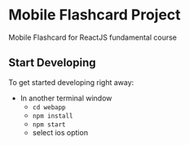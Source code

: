 # Mobile Flashcard Project

Mobile Flashcard for ReactJS fundamental course

## Start Developing

To get started developing right away:

* In another terminal window
    - `cd webapp`
    - `npm install`
    - `npm start`
    - select ios option
